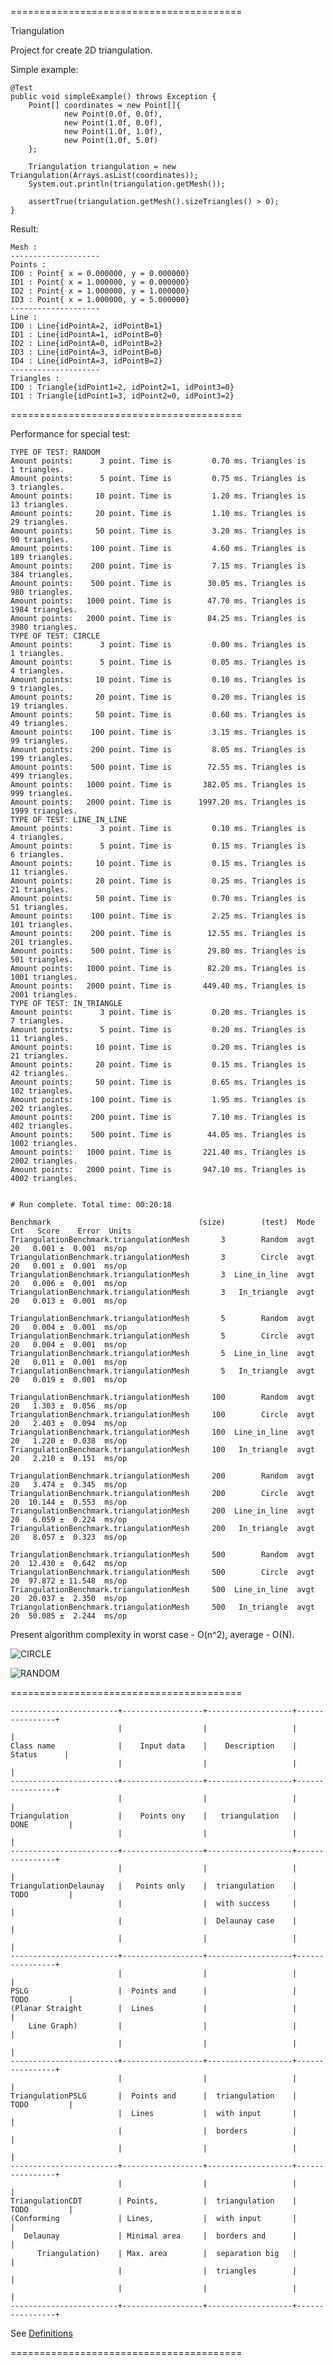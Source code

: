 ========================================

Triangulation

Project for create 2D triangulation.

Simple example:

    @Test
    public void simpleExample() throws Exception {
        Point[] coordinates = new Point[]{
                new Point(0.0f, 0.0f),
                new Point(1.0f, 0.0f),
                new Point(1.0f, 1.0f),
                new Point(1.0f, 5.0f)
        };

        Triangulation triangulation = new Triangulation(Arrays.asList(coordinates));
        System.out.println(triangulation.getMesh());

        assertTrue(triangulation.getMesh().sizeTriangles() > 0);
    }

Result:

    Mesh :
    --------------------
    Points :
    ID0 : Point{ x = 0.000000, y = 0.000000}
    ID1 : Point{ x = 1.000000, y = 0.000000}
    ID2 : Point{ x = 1.000000, y = 1.000000}
    ID3 : Point{ x = 1.000000, y = 5.000000}
    --------------------
    Line :
    ID0 : Line{idPointA=2, idPointB=1}
    ID1 : Line{idPointA=1, idPointB=0}
    ID2 : Line{idPointA=0, idPointB=2}
    ID3 : Line{idPointA=3, idPointB=0}
    ID4 : Line{idPointA=3, idPointB=2}
    --------------------
    Triangles :
    ID0 : Triangle{idPoint1=2, idPoint2=1, idPoint3=0}
    ID1 : Triangle{idPoint1=3, idPoint2=0, idPoint3=2}

========================================

Performance for special test:

    TYPE OF TEST: RANDOM
    Amount points:      3 point. Time is         0.70 ms. Triangles is      1 triangles.
    Amount points:      5 point. Time is         0.75 ms. Triangles is      3 triangles.
    Amount points:     10 point. Time is         1.20 ms. Triangles is     13 triangles.
    Amount points:     20 point. Time is         1.10 ms. Triangles is     29 triangles.
    Amount points:     50 point. Time is         3.20 ms. Triangles is     90 triangles.
    Amount points:    100 point. Time is         4.60 ms. Triangles is    189 triangles.
    Amount points:    200 point. Time is         7.15 ms. Triangles is    384 triangles.
    Amount points:    500 point. Time is        30.05 ms. Triangles is    980 triangles.
    Amount points:   1000 point. Time is        47.70 ms. Triangles is   1984 triangles.
    Amount points:   2000 point. Time is        84.25 ms. Triangles is   3980 triangles.
    TYPE OF TEST: CIRCLE
    Amount points:      3 point. Time is         0.00 ms. Triangles is      1 triangles.
    Amount points:      5 point. Time is         0.05 ms. Triangles is      4 triangles.
    Amount points:     10 point. Time is         0.10 ms. Triangles is      9 triangles.
    Amount points:     20 point. Time is         0.20 ms. Triangles is     19 triangles.
    Amount points:     50 point. Time is         0.60 ms. Triangles is     49 triangles.
    Amount points:    100 point. Time is         3.15 ms. Triangles is     99 triangles.
    Amount points:    200 point. Time is         8.05 ms. Triangles is    199 triangles.
    Amount points:    500 point. Time is        72.55 ms. Triangles is    499 triangles.
    Amount points:   1000 point. Time is       382.05 ms. Triangles is    999 triangles.
    Amount points:   2000 point. Time is      1997.20 ms. Triangles is   1999 triangles.
    TYPE OF TEST: LINE_IN_LINE
    Amount points:      3 point. Time is         0.10 ms. Triangles is      4 triangles.
    Amount points:      5 point. Time is         0.15 ms. Triangles is      6 triangles.
    Amount points:     10 point. Time is         0.15 ms. Triangles is     11 triangles.
    Amount points:     20 point. Time is         0.25 ms. Triangles is     21 triangles.
    Amount points:     50 point. Time is         0.70 ms. Triangles is     51 triangles.
    Amount points:    100 point. Time is         2.25 ms. Triangles is    101 triangles.
    Amount points:    200 point. Time is        12.55 ms. Triangles is    201 triangles.
    Amount points:    500 point. Time is        29.80 ms. Triangles is    501 triangles.
    Amount points:   1000 point. Time is        82.20 ms. Triangles is   1001 triangles.
    Amount points:   2000 point. Time is       449.40 ms. Triangles is   2001 triangles.
    TYPE OF TEST: IN_TRIANGLE
    Amount points:      3 point. Time is         0.20 ms. Triangles is      7 triangles.
    Amount points:      5 point. Time is         0.20 ms. Triangles is     11 triangles.
    Amount points:     10 point. Time is         0.20 ms. Triangles is     21 triangles.
    Amount points:     20 point. Time is         0.15 ms. Triangles is     42 triangles.
    Amount points:     50 point. Time is         0.65 ms. Triangles is    102 triangles.
    Amount points:    100 point. Time is         1.95 ms. Triangles is    202 triangles.
    Amount points:    200 point. Time is         7.10 ms. Triangles is    402 triangles.
    Amount points:    500 point. Time is        44.05 ms. Triangles is   1002 triangles.
    Amount points:   1000 point. Time is       221.40 ms. Triangles is   2002 triangles.
    Amount points:   2000 point. Time is       947.10 ms. Triangles is   4002 triangles.


    # Run complete. Total time: 00:20:18

    Benchmark                                 (size)        (test)  Mode  Cnt   Score    Error  Units
    TriangulationBenchmark.triangulationMesh       3        Random  avgt   20   0.001 ±  0.001  ms/op
    TriangulationBenchmark.triangulationMesh       3        Circle  avgt   20   0.001 ±  0.001  ms/op
    TriangulationBenchmark.triangulationMesh       3  Line_in_line  avgt   20   0.006 ±  0.001  ms/op
    TriangulationBenchmark.triangulationMesh       3   In_triangle  avgt   20   0.013 ±  0.001  ms/op

    TriangulationBenchmark.triangulationMesh       5        Random  avgt   20   0.004 ±  0.001  ms/op
    TriangulationBenchmark.triangulationMesh       5        Circle  avgt   20   0.004 ±  0.001  ms/op
    TriangulationBenchmark.triangulationMesh       5  Line_in_line  avgt   20   0.011 ±  0.001  ms/op
    TriangulationBenchmark.triangulationMesh       5   In_triangle  avgt   20   0.019 ±  0.001  ms/op

    TriangulationBenchmark.triangulationMesh     100        Random  avgt   20   1.303 ±  0.056  ms/op
    TriangulationBenchmark.triangulationMesh     100        Circle  avgt   20   2.403 ±  0.094  ms/op
    TriangulationBenchmark.triangulationMesh     100  Line_in_line  avgt   20   1.220 ±  0.038  ms/op
    TriangulationBenchmark.triangulationMesh     100   In_triangle  avgt   20   2.210 ±  0.151  ms/op

    TriangulationBenchmark.triangulationMesh     200        Random  avgt   20   3.474 ±  0.345  ms/op
    TriangulationBenchmark.triangulationMesh     200        Circle  avgt   20  10.144 ±  0.553  ms/op
    TriangulationBenchmark.triangulationMesh     200  Line_in_line  avgt   20   6.059 ±  0.224  ms/op
    TriangulationBenchmark.triangulationMesh     200   In_triangle  avgt   20   8.057 ±  0.323  ms/op

    TriangulationBenchmark.triangulationMesh     500        Random  avgt   20  12.430 ±  0.642  ms/op
    TriangulationBenchmark.triangulationMesh     500        Circle  avgt   20  97.872 ± 11.548  ms/op
    TriangulationBenchmark.triangulationMesh     500  Line_in_line  avgt   20  20.037 ±  2.350  ms/op
    TriangulationBenchmark.triangulationMesh     500   In_triangle  avgt   20  50.085 ±  2.244  ms/op



Present algorithm complexity in worst case - O(n^2), average - O(N).

![CIRCLE](https://github.com/Konstantin8105/Triangulation/blob/master/triangulation/other/CIRCLE.png)

![RANDOM](https://github.com/Konstantin8105/Triangulation/blob/master/triangulation/other/RANDOM.png)

========================================

    ------------------------+------------------+-------------------+----------------+
                            |                  |                   |                |
    Class name              |    Input data    |    Description    |    Status      |
                            |                  |                   |                |
    ------------------------+------------------+-------------------+----------------+
                            |                  |                   |                |
    Triangulation           |    Points ony    |   triangulation   |   DONE         |
                            |                  |                   |                |
    ------------------------+------------------+-------------------+----------------+
                            |                  |                   |                |
    TriangulationDelaunay   |   Points only    |  triangulation    |   TODO         |
                            |                  |  with success     |                |
                            |                  |  Delaunay case    |                |
                            |                  |                   |                |
    ------------------------+------------------+-------------------+----------------+
                            |                  |                   |                |
    PSLG                    |  Points and      |                   |   TODO         |
    (Planar Straight        |  Lines           |                   |                |
        Line Graph)         |                  |                   |                |
                            |                  |                   |                |
    ------------------------+------------------+-------------------+----------------+
                            |                  |                   |                |
    TriangulationPSLG       |  Points and      |  triangulation    |   TODO         |
                            |  Lines           |  with input       |                |
                            |                  |  borders          |                |
                            |                  |                   |                |
    ------------------------+------------------+-------------------+----------------+
                            |                  |                   |                |
    TriangulationCDT        | Points,          |  triangulation    |   TODO         |
    (Conforming             | Lines,           |  with input       |                |
       Delaunay             | Minimal area     |  borders and      |                |
          Triangulation)    | Max. area        |  separation big   |                |
                            |                  |  triangles        |                |
                            |                  |                   |                |
    ------------------------+------------------+-------------------+----------------+

See [Definitions](https://www.cs.cmu.edu/~quake/triangle.defs.html)

========================================
